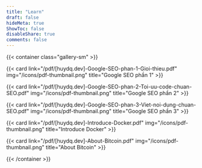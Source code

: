 ```yaml
---
title: "Learn"
draft: false
hideMeta: true
ShowToc: false
disableShare: true
comments: false
---
```


{{< container class="gallery-sm" >}}

{{< card link="/pdf/[huydq.dev]-Google-SEO-phan-1-Gioi-thieu.pdf" img="/icons/pdf-thumbnail.png" title="Google SEO phần 1" >}}

{{< card link="/pdf/[huydq.dev]-Google-SEO-phan-2-Toi-uu-code-chuan-SEO.pdf" img="/icons/pdf-thumbnail.png" title="Google SEO phần 2" >}}

{{< card link="/pdf/[huydq.dev]-Google-SEO-phan-3-Viet-noi-dung-chuan-SEO.pdf" img="/icons/pdf-thumbnail.png" title="Google SEO phần 3" >}}

{{< card link="/pdf/[huydq.dev]-Introduce-Docker.pdf" img="/icons/pdf-thumbnail.png" title="Introduce Docker" >}}

{{< card link="/pdf/[huydq.dev]-About-Bitcoin.pdf" img="/icons/pdf-thumbnail.png" title="About Bitcoin" >}}

{{< /container >}}
